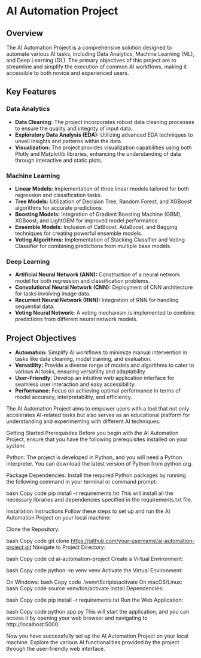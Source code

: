 # AI Automation Project

## Overview
The AI Automation Project is a comprehensive solution designed to automate various AI tasks, including Data Analytics, Machine Learning (ML), and Deep Learning (DL). The primary objectives of this project are to streamline and simplify the execution of common AI workflows, making it accessible to both novice and experienced users.

## Key Features
### Data Analytics
- **Data Cleaning:** The project incorporates robust data cleaning processes to ensure the quality and integrity of input data.
- **Exploratory Data Analysis (EDA):** Utilizing advanced EDA techniques to unveil insights and patterns within the data.
- **Visualization:** The project provides visualization capabilities using both Plotly and Matplotlib libraries, enhancing the understanding of data through interactive and static plots.

### Machine Learning
- **Linear Models:** Implementation of three linear models tailored for both regression and classification tasks.
- **Tree Models:** Utilization of Decision Tree, Random Forest, and XGBoost algorithms for accurate predictions.
- **Boosting Models:** Integration of Gradient Boosting Machine (GBM), XGBoost, and LightGBM for improved model performance.
- **Ensemble Models:** Inclusion of CatBoost, AdaBoost, and Bagging techniques for creating powerful ensemble models.
- **Voting Algorithms:** Implementation of Stacking Classifier and Voting Classifier for combining predictions from multiple base models.

### Deep Learning
- **Artificial Neural Network (ANN):** Construction of a neural network model for both regression and classification problems.
- **Convolutional Neural Network (CNN):** Deployment of CNN architecture for tasks involving image data.
- **Recurrent Neural Network (RNN):** Integration of RNN for handling sequential data.
- **Voting Neural Network:** A voting mechanism is implemented to combine predictions from different neural network models.

## Project Objectives
- **Automation:** Simplify AI workflows to minimize manual intervention in tasks like data cleaning, model training, and evaluation.
- **Versatility:** Provide a diverse range of models and algorithms to cater to various AI tasks, ensuring versatility and adaptability.
- **User-Friendly:** Develop an intuitive web application interface for seamless user interaction and easy accessibility.
- **Performance:** Focus on achieving optimal performance in terms of model accuracy, interpretability, and efficiency.

The AI Automation Project aims to empower users with a tool that not only accelerates AI-related tasks but also serves as an educational platform for understanding and experimenting with different AI techniques.




Getting Started
Prerequisites
Before you begin with the AI Automation Project, ensure that you have the following prerequisites installed on your system:

Python: The project is developed in Python, and you will need a Python interpreter. You can download the latest version of Python from python.org.

Package Dependencies: Install the required Python packages by running the following command in your terminal or command prompt:

bash
Copy code
pip install -r requirements.txt
This will install all the necessary libraries and dependencies specified in the requirements.txt file.

Installation Instructions
Follow these steps to set up and run the AI Automation Project on your local machine:

Clone the Repository:

bash
Copy code
git clone https://github.com/your-username/ai-automation-project.git
Navigate to Project Directory:

bash
Copy code
cd ai-automation-project
Create a Virtual Environment:

bash
Copy code
python -m venv venv
Activate the Virtual Environment:

On Windows:
bash
Copy code
.\venv\Scripts\activate
On macOS/Linux:
bash
Copy code
source venv/bin/activate
Install Dependencies:

bash
Copy code
pip install -r requirements.txt
Run the Web Application:

bash
Copy code
python app.py
This will start the application, and you can access it by opening your web browser and navigating to http://localhost:5000.

Now you have successfully set up the AI Automation Project on your local machine. Explore the various AI functionalities provided by the project through the user-friendly web interface.
